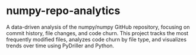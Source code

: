 # numpy-repo-analytics
A data-driven analysis of the numpy/numpy GitHub repository, focusing on commit history, file changes, and code churn. This project tracks the most frequently modified files, analyzes code churn by file type, and visualizes trends over time using PyDriller and Python.

